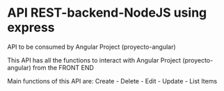 # API REST-backend-NodeJS using express
API to be consumed by Angular Project (proyecto-angular)

This API has all the functions to interact with 
Angular Project (proyecto-angular) from the FRONT END

Main functions of this API are:
Create - 
Delete - 
Edit - 
Update - 
List Items

